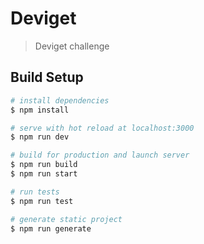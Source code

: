 # Deviget

> Deviget challenge

## Build Setup

```bash
# install dependencies
$ npm install

# serve with hot reload at localhost:3000
$ npm run dev

# build for production and launch server
$ npm run build
$ npm run start

# run tests
$ npm run test

# generate static project
$ npm run generate
```
